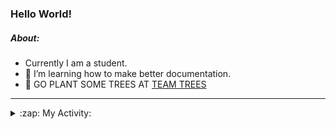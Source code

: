### Hello World!

##### About:
- Currently I am a student.
- 🌱 I’m learning how to make better documentation.
- 🌱 GO PLANT SOME TREES AT [TEAM TREES](https://teamtrees.org/)

---
<details>
  <summary>:zap: My Activity:</summary>
  
<!--START_SECTION:waka-->
![Code Time](http://img.shields.io/badge/Code%20Time-1%2C136%20hrs%207%20mins-blue)

**I'm a Night 🦉** 

```text
🌞 Morning                1377 commits        ██░░░░░░░░░░░░░░░░░░░░░░░   09.12 % 
🌆 Daytime                5347 commits        █████████░░░░░░░░░░░░░░░░   35.42 % 
🌃 Evening                4385 commits        ███████░░░░░░░░░░░░░░░░░░   29.05 % 
🌙 Night                  3987 commits        ███████░░░░░░░░░░░░░░░░░░   26.41 % 
```
📅 **I'm Most Productive on Wednesday** 

```text
Monday                   2280 commits        ████░░░░░░░░░░░░░░░░░░░░░   15.10 % 
Tuesday                  1958 commits        ███░░░░░░░░░░░░░░░░░░░░░░   12.97 % 
Wednesday                3474 commits        ██████░░░░░░░░░░░░░░░░░░░   23.01 % 
Thursday                 1894 commits        ███░░░░░░░░░░░░░░░░░░░░░░   12.55 % 
Friday                   1465 commits        ██░░░░░░░░░░░░░░░░░░░░░░░   09.70 % 
Saturday                 1340 commits        ██░░░░░░░░░░░░░░░░░░░░░░░   08.88 % 
Sunday                   2685 commits        ████░░░░░░░░░░░░░░░░░░░░░   17.79 % 
```


📊 **This Week I Spent My Time On** 

```text
🔥 Editors: 
VS Code                  29 mins             █████████████████████████   100.00 % 

🐱‍💻 Projects: 
CSF22                    20 mins             █████████████████░░░░░░░░   68.67 % 
praise                   9 mins              ████████░░░░░░░░░░░░░░░░░   31.33 % 
```


 Last Updated on 21/06/2023 00:15:01 UTC
<!--END_SECTION:waka-->
</details>

